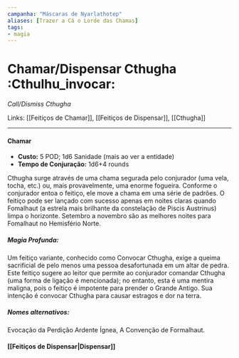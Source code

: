 ```yaml
---
campanha: "Máscaras de Nyarlathotep"
aliases: [Trazer a Cá o Lorde das Chamas]
tags: 
- magia
---
```


# Chamar/Dispensar Cthugha :Cthulhu_invocar:
_Call/Dismiss Cthugha_

Links: [[Feitiços de Chamar]], [[Feitiços de Dispensar]], [[Cthugha]]

---
#### Chamar
-  **Custo:** 5 POD; 1d6 Sanidade (mais ao ver a entidade)
- **Tempo de Conjuração:** 1d6+4 rounds

Cthugha surge através de uma chama segurada pelo conjurador (uma vela, tocha, etc.) ou, mais provavelmente, uma enorme fogueira. Conforme o conjurador entoa o feitiço, ele move a chama em uma série de padrões. O feitiço pode ser lançado com sucesso apenas em noites claras quando Fomalhaut (a estrela mais brilhante da constelação de Piscis Austrinus) limpa o horizonte. Setembro a novembro são as melhores noites para Fomalhaut no Hemisfério Norte.

##### **Magia Profunda:** 
Um feitiço variante, conhecido como Convocar Cthugha, exige a queima sacrificial de pelo menos uma pessoa desafortunada em um altar de pedra. Este feitiço sugere ao leitor que permite ao conjurador comandar Cthugha (uma forma de ligação é mencionada); no entanto, esta é uma mentira maligna, pois o feitiço é impotente para prender o Grande Antigo. Sua intenção é convocar Cthugha para causar estragos e dor na terra.

##### **Nomes alternativos:** 
Evocação da Perdição Ardente Ígnea, A Convenção de Formalhaut.

#### [[Feitiços de Dispensar|Dispensar]]